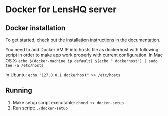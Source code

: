 # Docker for LensHQ server

## Docker installation
To get started, [check out the installation
instructions in the
documentation](https://docs.docker.com/engine/installation/).

You need to add Docker VM IP into hosts file as dockerhost with following script in order to make app work properly with current configuration.
In Mac OS X:
`echo $(docker-machine ip default) $(echo " dockerhost") | sudo tee -a /etc/hosts`

In Ubuntu:
`echo "127.0.0.1 dockerhost" >> /etc/hosts`

## Running
1. Make setup script executable: `chmod +x docker-setup`
2. Run script: `./docker-setup`
